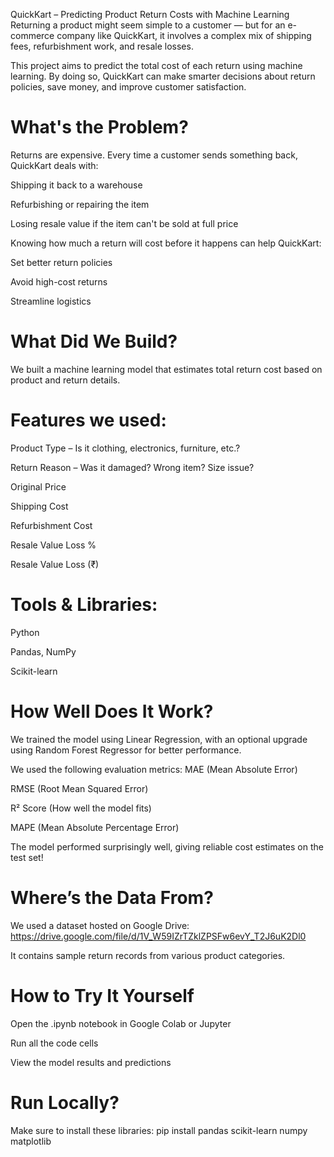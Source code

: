 QuickKart – Predicting Product Return Costs with Machine Learning
Returning a product might seem simple to a customer — but for an e-commerce company like QuickKart, it involves a complex mix of shipping fees, refurbishment work, and resale losses.

This project aims to predict the total cost of each return using machine learning. By doing so, QuickKart can make smarter decisions about return policies, save money, and improve customer satisfaction.

# What's the Problem?
Returns are expensive. Every time a customer sends something back, QuickKart deals with:

Shipping it back to a warehouse

Refurbishing or repairing the item

Losing resale value if the item can't be sold at full price

Knowing how much a return will cost before it happens can help QuickKart:

Set better return policies

Avoid high-cost returns

Streamline logistics

# What Did We Build?
We built a machine learning model that estimates total return cost based on product and return details.
# Features we used:
Product Type – Is it clothing, electronics, furniture, etc.?

Return Reason – Was it damaged? Wrong item? Size issue?

Original Price

Shipping Cost

Refurbishment Cost

Resale Value Loss %

Resale Value Loss (₹)

# Tools & Libraries:
Python

Pandas, NumPy

Scikit-learn
# How Well Does It Work?
We trained the model using Linear Regression, with an optional upgrade using Random Forest Regressor for better performance.

We used the following evaluation metrics:
MAE (Mean Absolute Error)

RMSE (Root Mean Squared Error)

R² Score (How well the model fits)

MAPE (Mean Absolute Percentage Error)

The model performed surprisingly well, giving reliable cost estimates on the test set!

# Where’s the Data From?
We used a dataset hosted on Google Drive:
https://drive.google.com/file/d/1V_W59IZrTZklZPSFw6evY_T2J6uK2Dl0

It contains sample return records from various product categories.

# How to Try It Yourself
Open the .ipynb notebook in Google Colab or Jupyter

Run all the code cells

View the model results and predictions

# Run Locally?
Make sure to install these libraries:
pip install pandas scikit-learn numpy matplotlib
